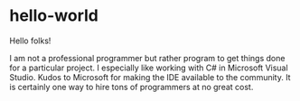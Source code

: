 # hello-world

Hello folks!

I am not a professional programmer but rather program to get things done for a particular project. I especially like working with
C# in Microsoft Visual Studio. Kudos to Microsoft for making the IDE available to the community. It is certainly one way
to hire tons of programmers at no great cost. 

